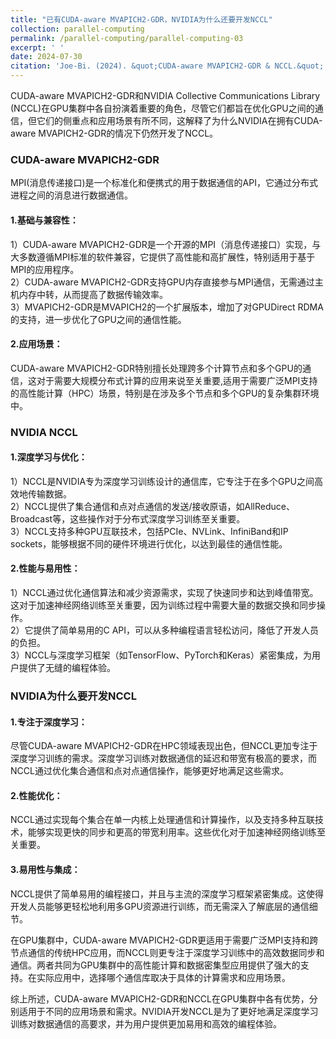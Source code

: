 ```yaml
---
title: "已有CUDA-aware MVAPICH2-GDR，NVIDIA为什么还要开发NCCL"
collection: parallel-computing
permalink: /parallel-computing/parallel-computing-03
excerpt: ' '
date: 2024-07-30
citation: 'Joe-Bi. (2024). &quot;CUDA-aware MVAPICH2-GDR & NCCL.&quot; <i>GitHub Joe-Bi of Bugs</i>'
---
```

   
CUDA-aware MVAPICH2-GDR和NVIDIA Collective Communications Library (NCCL)在GPU集群中各自扮演着重要的角色，尽管它们都旨在优化GPU之间的通信，但它们的侧重点和应用场景有所不同，这解释了为什么NVIDIA在拥有CUDA-aware MVAPICH2-GDR的情况下仍然开发了NCCL。

### CUDA-aware MVAPICH2-GDR

MPI(消息传递接口)是一个标准化和便携式的用于数据通信的API，它通过分布式进程之间的消息进行数据通信。

#### 1.基础与兼容性：
1）CUDA-aware MVAPICH2-GDR是一个开源的MPI（消息传递接口）实现，与大多数遵循MPI标准的软件兼容，它提供了高性能和高扩展性，特别适用于基于MPI的应用程序。</br>
2）CUDA-aware MVAPICH2-GDR支持GPU内存直接参与MPI通信，无需通过主机内存中转，从而提高了数据传输效率。</br>
3）MVAPICH2-GDR是MVAPICH2的一个扩展版本，增加了对GPUDirect RDMA的支持，进一步优化了GPU之间的通信性能。</br>

#### 2.应用场景：
CUDA-aware MVAPICH2-GDR特别擅长处理跨多个计算节点和多个GPU的通信，这对于需要大规模分布式计算的应用来说至关重要,适用于需要广泛MPI支持的高性能计算（HPC）场景，特别是在涉及多个节点和多个GPU的复杂集群环境中。

### NVIDIA NCCL

#### 1.深度学习与优化：
1）NCCL是NVIDIA专为深度学习训练设计的通信库，它专注于在多个GPU之间高效地传输数据。</br>
2）NCCL提供了集合通信和点对点通信的发送/接收原语，如AllReduce、Broadcast等，这些操作对于分布式深度学习训练至关重要。</br>
3）NCCL支持多种GPU互联技术，包括PCIe、NVLink、InfiniBand和IP sockets，能够根据不同的硬件环境进行优化，以达到最佳的通信性能。</br>

#### 2.性能与易用性：
1）NCCL通过优化通信算法和减少资源需求，实现了快速同步和达到峰值带宽。这对于加速神经网络训练至关重要，因为训练过程中需要大量的数据交换和同步操作。</br>
2）它提供了简单易用的C API，可以从多种编程语言轻松访问，降低了开发人员的负担。</br>
3）NCCL与深度学习框架（如TensorFlow、PyTorch和Keras）紧密集成，为用户提供了无缝的编程体验。</br>

### NVIDIA为什么要开发NCCL

#### 1.专注于深度学习：
尽管CUDA-aware MVAPICH2-GDR在HPC领域表现出色，但NCCL更加专注于深度学习训练的需求。深度学习训练对数据通信的延迟和带宽有极高的要求，而NCCL通过优化集合通信和点对点通信操作，能够更好地满足这些需求。

#### 2.性能优化：
NCCL通过实现每个集合在单一内核上处理通信和计算操作，以及支持多种互联技术，能够实现更快的同步和更高的带宽利用率。这些优化对于加速神经网络训练至关重要。

#### 3.易用性与集成：
NCCL提供了简单易用的编程接口，并且与主流的深度学习框架紧密集成。这使得开发人员能够更轻松地利用多GPU资源进行训练，而无需深入了解底层的通信细节。

在GPU集群中，CUDA-aware MVAPICH2-GDR更适用于需要广泛MPI支持和跨节点通信的传统HPC应用，而NCCL则更专注于深度学习训练中的高效数据同步和通信。两者共同为GPU集群中的高性能计算和数据密集型应用提供了强大的支持。在实际应用中，选择哪个通信库取决于具体的计算需求和应用场景。

综上所述，CUDA-aware MVAPICH2-GDR和NCCL在GPU集群中各有优势，分别适用于不同的应用场景和需求。NVIDIA开发NCCL是为了更好地满足深度学习训练对数据通信的高要求，并为用户提供更加易用和高效的编程体验。

